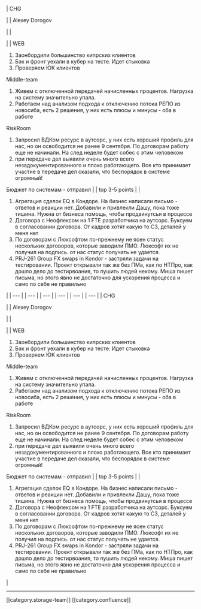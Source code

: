 





| CHG

 | 
| Alexey Dorogov

 | 
|  

 | 
| WEB
1. Заонбордили большинство кипрских клиентов
1. Бэк и фронт уехали в кубер на тесте. Идет стыковка
1. Проверяем ЮК клиентов

Middle-team
1. Живем с отключенной передачей начисленных процентов. Нагрузка на систему значительно упала. 
1. Работаем над анализом подхода к отключению потока РЕПО из новосиба, есть 2 решения, у них есть плюсы и минусы - оба в работе

RiskRoom
1. Запросил ВДКом ресурс в аутсорс, у них есть хороший профиль для нас, но он освободится не ранее 9 сентября. По договорам работу еще не начинали. На след неделе будет собес с этим человеком
1. при передаче дел выявили очень много всего незадокументированного и плохо работающего. Все кто принимает участие в передаче дел сказали, что беспорядок в системе огромный!

Бюджет по системам - отправил | 
| top 3-5 points | 
| 
1. Агрегация сделок EQ в Кондоре. На бизнес написали письмо - ответов и реакции нет. Добавили и привлекли Дашу, пока тоже тишина. Нужна от бизнеса помощь, чтобы продвинутсья в процессе
1. Договора с Неофлексом на 1 FTE разработчика на аутсорс. Буксуем в согласовании договора. От кадров хотят какую то СЗ, деталей у меня нет
1. По договорам с Люксофтом по-прежнему не ясен статус нескольких договоров, которые заводили ПМО. Люксофт их не получил на подпись. от нас статус получать не удается.
1. PRJ-261 Group FX swaps in Kondor - застряли задачи на тестировании. Проект открывали так же без ПМа, как по НТПро, как дошло дело до тестирвоания, то пушить людей некому. Миша пишет письма, но этого явно не достаточно для ускорения процесса и само по себе не правильно

 | 
|  --- | 
|  --- | 
|  --- | 
|  --- | 
|  --- | 
|  --- | 
| CHG

 | 
| Alexey Dorogov

 | 
|  

 | 
| WEB
1. Заонбордили большинство кипрских клиентов
1. Бэк и фронт уехали в кубер на тесте. Идет стыковка
1. Проверяем ЮК клиентов

Middle-team
1. Живем с отключенной передачей начисленных процентов. Нагрузка на систему значительно упала. 
1. Работаем над анализом подхода к отключению потока РЕПО из новосиба, есть 2 решения, у них есть плюсы и минусы - оба в работе

RiskRoom
1. Запросил ВДКом ресурс в аутсорс, у них есть хороший профиль для нас, но он освободится не ранее 9 сентября. По договорам работу еще не начинали. На след неделе будет собес с этим человеком
1. при передаче дел выявили очень много всего незадокументированного и плохо работающего. Все кто принимает участие в передаче дел сказали, что беспорядок в системе огромный!

Бюджет по системам - отправил | 
| top 3-5 points | 
| 
1. Агрегация сделок EQ в Кондоре. На бизнес написали письмо - ответов и реакции нет. Добавили и привлекли Дашу, пока тоже тишина. Нужна от бизнеса помощь, чтобы продвинутсья в процессе
1. Договора с Неофлексом на 1 FTE разработчика на аутсорс. Буксуем в согласовании договора. От кадров хотят какую то СЗ, деталей у меня нет
1. По договорам с Люксофтом по-прежнему не ясен статус нескольких договоров, которые заводили ПМО. Люксофт их не получил на подпись. от нас статус получать не удается.
1. PRJ-261 Group FX swaps in Kondor - застряли задачи на тестировании. Проект открывали так же без ПМа, как по НТПро, как дошло дело до тестирвоания, то пушить людей некому. Миша пишет письма, но этого явно не достаточно для ускорения процесса и само по себе не правильно

 | 







*****

[[category.storage-team]] 
[[category.confluence]] 

